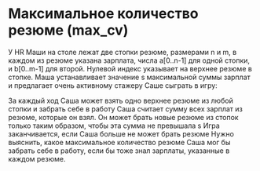 # Максимальное количество резюме (max_cv)
У HR Маши на столе лежат две стопки резюме, размерами n и m, в каждом из резюме указана зарплата, числа a[0..n-1] для одной стопки, и b[0..m-1] для второй. Нулевой индекс указывает на верхнее резюме в стопке. Маша устанавливает значение s максимальной суммы зарплат и предлагает очень активному стажеру Саше сыграть в игру:

За каждый ход Саша может взять одно верхнее резюме из любой стопки и забрать себе в работу
Саша считает сумму всех зарплат из резюме, которые он взял. Он может брать новые резюме из стопок только таким образом, чтобы эта сумма не превышала s
Игра заканчивается, если Саша больше не может брать резюме
Нужно выяснить, какое максимальное количество резюме Саша мог бы забрать себе в работу, если бы тоже знал зарплаты, указанные в каждом резюме.
